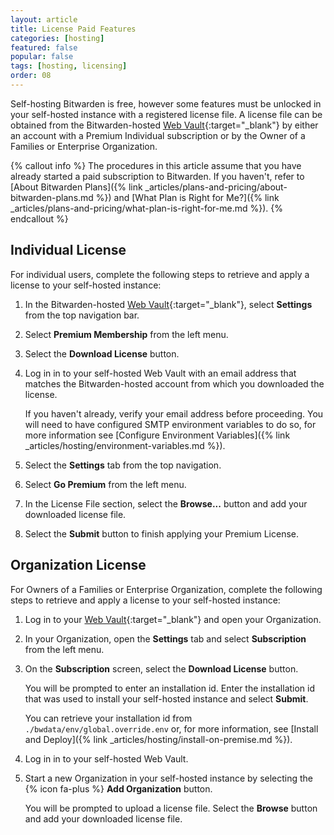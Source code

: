 ```yaml
---
layout: article
title: License Paid Features
categories: [hosting]
featured: false
popular: false
tags: [hosting, licensing]
order: 08
---
```


Self-hosting Bitwarden is free, however some features must be unlocked in your self-hosted instance with a registered license file. A license file can be obtained from the Bitwarden-hosted [Web Vault](https://vault.bitwarden.com){:target="\_blank"} by either an account with a Premium Individual subscription or by the Owner of a Families or Enterprise Organization.

{% callout info %}
The procedures in this article assume that you have already started a paid subscription to Bitwarden. If you haven't, refer to [About Bitwarden Plans]({% link _articles/plans-and-pricing/about-bitwarden-plans.md %}) and [What Plan is Right for Me?]({% link _articles/plans-and-pricing/what-plan-is-right-for-me.md %}).
{% endcallout %}

## Individual License

For individual users, complete the following steps to retrieve and apply a license to your self-hosted instance:

1. In the Bitwarden-hosted [Web Vault](https://vault.bitwarden.com){:target="\_blank"}, select **Settings** from the top navigation bar.
2. Select **Premium Membership** from the left menu.
3. Select the **Download License** button.
4. Log in in to your self-hosted Web Vault with an email address that matches the Bitwarden-hosted account from which you downloaded the license.

   If you haven't already, verify your email address before proceeding. You will need to have configured SMTP environment variables to do so, for more information see [Configure Environment Variables]({% link _articles/hosting/environment-variables.md %}).
5. Select the **Settings** tab from the top navigation.
6. Select **Go Premium** from the left menu.
7. In the License File section, select the **Browse...** button and add your downloaded license file.
8. Select the **Submit** button to finish applying your Premium License.

## Organization License

For Owners of a Families or Enterprise Organization, complete the following steps to retrieve and apply a license to your self-hosted instance:

1. Log in to your [Web Vault](https://vault.bitwarden.com){:target="\_blank"} and open your Organization.
2. In your Organization, open the **Settings** tab and select **Subscription** from the left menu.
3. On the **Subscription** screen, select the **Download License** button.

   You will be prompted to enter an installation id. Enter the installation id that was used to install your self-hosted instance and select **Submit**.

   You can retrieve your installation id from `./bwdata/env/global.override.env` or, for more information, see [Install and Deploy]({% link _articles/hosting/install-on-premise.md %}).
4. Log in in to your self-hosted Web Vault.
5. Start a new Organization in your self-hosted instance by selecting the {% icon fa-plus %} **Add Organization** button.

   You will be prompted to upload a license file. Select the **Browse** button and add your downloaded license file.
